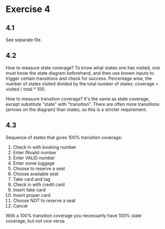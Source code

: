 # Exercise 4

## 4.1

See separate file.

## 4.2

How to measure state coverage?
To know what states one has visited, one must know the state diagram beforehand, and then use known inputs to trigger certain transitions and check for success.
Percentage wise, the number of states visited divided by the total number of states: coverage = visited / total * 100.

How to measure transition coverage?
It's the same as state coverage, except substitute "state" with "transition".
There are often more transitions (arrows on the diagram) than states, so this is a stricter requirement.

## 4.3

Sequence of states that gives 100% transition coverage:

1. Check in with booking number
2. Enter INvalid number
3. Enter VALID number
4. Enter some luggage
5. Choose to reserve a seat
6. Choose available seat
7. Take card and tag
8. Check in with credit card
9. Insert fake card
10. Insert proper card
11. Choose NOT to reserve a seat
12. Cancel

With a 100% transition coverage you necessarily have 100% state coverage, but not vice versa.

